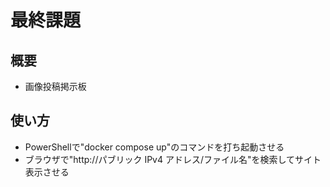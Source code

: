 # 最終課題

## 概要
- 画像投稿掲示板

## 使い方
- PowerShellで"docker compose up"のコマンドを打ち起動させる
- ブラウザで"http://パブリック IPv4 アドレス/ファイル名"を検索してサイト表示させる
